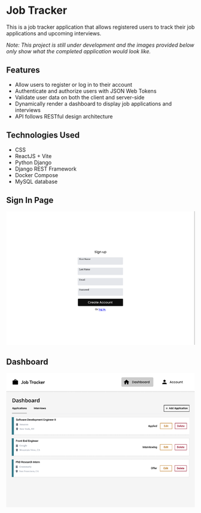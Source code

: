 # Job Tracker

This is a job tracker application that allows registered users to track their job applications and upcoming interviews.

*Note: This project is still under development and the images provided below only show what the completed application would look like.*

## Features

- Allow users to register or log in to their account
- Authenticate and authorize users with JSON Web Tokens
- Validate user data on both the client and server-side
- Dynamically render a dashboard to display job applications and interviews
- API follows RESTful design architecture

## Technologies Used

- CSS
- ReactJS + Vite
- Python Django
- Django REST Framework
- Docker Compose
- MySQL database

## Sign In Page

![preview](./src/assets/sign-in.png)

## Dashboard

![preview](./src/assets/dashboard.png)